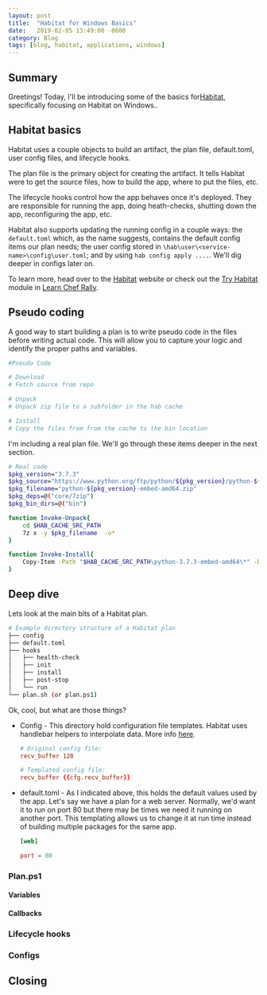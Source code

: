 ```yaml
---
layout: post
title:  "Habitat for Windows Basics"
date:   2019-02-05 13:49:00 -0600
category: Blog
tags: [blog, habitat, applications, windows]
---
```

## Summary

Greetings! Today, I'll be introducing some of the basics for[Habitat](https://www.habitat.sh), specifically focusing on Habitat on Windows..

## Habitat basics

Habitat uses a couple objects to build an artifact, the plan file, default.toml, user config files, and lifecycle hooks.

The plan file is the primary object for creating the artifact. It tells Habitat were to get the source files, how to build the app, where to put the files, etc.

The lifecycle hooks control how the app behaves once it's deployed. They are responsible for running the app, doing heath-checks, shutting down the app, reconfiguring the app, etc.

Habitat also supports updating the running config in a couple ways: the `default.toml` which, as the name suggests, contains the default config items our plan needs; the user config stored in `\hab\user\<service-name>\config\user.toml`; and by using `hab config apply ....`. We'll dig deeper in configs later on.

To learn more, head over to the [Habitat](https://www.habitat.sh) website or check out the [Try Habitat](https://learn.chef.io/modules/try-habitat#/demos-and-quickstarts) module in [Learn Chef Rally](https://learn.chef.io).

## Pseudo coding

A good way to start building a plan is to write pseudo code in the files before writing actual code. This will allow you to capture your logic and identify the proper paths and variables.

``` bash
#Pseudo Code

# Download
# Fetch source from repo

# Unpack
# Unpack zip file to a subfolder in the hab cache

# Install
# Copy the files from from the cache to the bin location

```

I'm including a real plan file. We'll go through these items deeper in the next section.

``` bash
# Real code
$pkg_version="3.7.3"
$pkg_source="https://www.python.org/ftp/python/${pkg_version}/python-${pkg_version}-embed-amd64.zip"
$pkg_filename="python-${pkg_version}-embed-amd64.zip"
$pkg_deps=@("core/7zip")
$pkg_bin_dirs=@("bin")

function Invoke-Unpack{
    cd $HAB_CACHE_SRC_PATH
    7z x -y $pkg_filename  -o*
}

function Invoke-Install{
    Copy-Item -Path "$HAB_CACHE_SRC_PATH\python-3.7.3-embed-amd64\*" -Destination "$pkg_prefix\bin" -recurse
}
```

## Deep dive

Lets look at the main bits of a Habitat plan.

``` bash
# Example directory structure of a Habitat plan
├── config
├── default.toml
├── hooks
│   ├── health-check
│   ├── init
│   ├── install
│   ├── post-stop
│   └── run
└── plan.sh (or plan.ps1)
```

Ok, cool, but what are those things?

* Config - This directory hold configuration file templates. Habitat uses handlebar helpers to interpolate data. More info [here](https://www.habitat.sh/docs/developing-packages/#add-configuration).

  ```toml
  # Original config file:
  recv_buffer 128

  # Templated config file:
  recv_buffer {{cfg.recv_buffer}}
  ```

* default.toml - As I indicated above, this holds the default values used by the app. Let's say we have a plan for a web server. Normally, we'd want it to run on port 80 but there may be times we need it running on another port. This templating allows us to change it at run time instead of building multiple packages for the same app.

  ```toml
  [web]
  
  port = 80
  ```

### Plan.ps1

#### Variables

#### Callbacks

### Lifecycle hooks

### Configs

## Closing